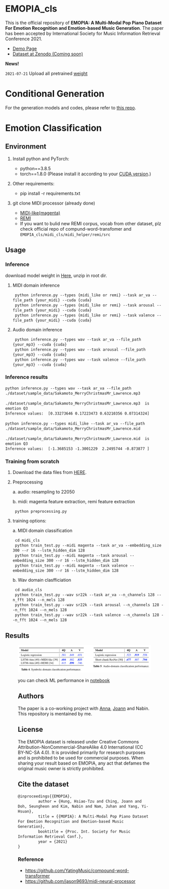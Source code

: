 # EMOPIA_cls

This is the official repository of **EMOPIA: A Multi-Modal Pop Piano Dataset For Emotion Recognition and Emotion-based Music Generation**. The paper has been accepted by International Society for Music Information Retrieval Conference 2021. 

- [Demo Page](https://annahung31.github.io/EMOPIA/)
- [Dataset at Zenodo (Coming soon)]()

**News!**

`2021-07-21` Upload all pretrained [weight](https://drive.google.com/file/d/1L_NOVKCElwcYUEAKp1-FZj_G6Hcq2g2c/view?usp=sharing)

# Conditional Generation
For the generation models and codes, please refer to [this repo](https://github.com/annahung31/EMOPIA).

# Emotion Classification

## Environment

1. Install python and PyTorch:
    - python==3.8.5
    - torch==1.8.0 (Please install it according to your [CUDA version](https://pytorch.org/get-started/previous-versions/#linux-and-windows-4).)
    
2. Other requirements:
    - pip install -r requirements.txt

3. git clone MIDI processor (already done)
    - [MIDI-like(magenta)](https://github.com/jason9693/midi-neural-processor)
    - [REMI](https://github.com/YatingMusic/compound-word-transformer/blob/main/dataset/Dataset.md)
    - If you want to bulid new REMI corpus, vocab from other dataset, plz check official repo of compund-word-transfomer and `EMOPIA_cls/midi_cls/midi_helper/remi/src`

## Usage

### Inference
download model weight in [Here](https://drive.google.com/file/d/1L_NOVKCElwcYUEAKp1-FZj_G6Hcq2g2c/view?usp=sharing), unzip in root dir.

1. MIDI domain inference

        python inference.py --types {midi_like or remi} --task ar_va --file_path {your_midi} --cuda {cuda}
        python inference.py --types {midi_like or remi} --task arousal --file_path {your_midi} --cuda {cuda}
        python inference.py --types {midi_like or remi} --task valence --file_path {your_midi} --cuda {cuda}

2. Audio domain inference

        python inference.py --types wav --task ar_va --file_path {your_mp3} --cuda {cuda}
        python inference.py --types wav --task arousal --file_path {your_mp3} --cuda {cuda}
        python inference.py --types wav --task valence --file_path {your_mp3} --cuda {cuda}

### Inference results

```
python inference.py --types wav --task ar_va --file_path ./dataset/sample_data/Sakamoto_MerryChristmasMr_Lawrence.mp3

./dataset/sample_data/Sakamoto_MerryChristmasMr_Lawrence.mp3  is emotion Q3
Inference values:  [0.33273646 0.17223473 0.63210356 0.07314324]

python inference.py --types midi_like --task ar_va --file_path ./dataset/sample_data/Sakamoto_MerryChristmasMr_Lawrence.mid

./dataset/sample_data/Sakamoto_MerryChristmasMr_Lawrence.mid  is emotion Q3
Inference values:  [-1.3685153 -1.3001229  2.2495744 -0.873877 ]
```

### Training from scratch
1. Download the data files from [HERE]().
    
2. Preprocessing

    a. audio: resampling to 22050

    b. midi: magenta feature extraction, remi feature extraction

        python preprocessing.py

3. training options:  

    a. MIDI domain classification

        cd midi_cls
        python train_test.py --midi magenta --task ar_va --embedding_size 300 --r 16 --lstm_hidden_dim 128
        python train_test.py --midi magenta --task arousal --embedding_size 300 --r 16 --lstm_hidden_dim 128
        python train_test.py --midi magenta --task valence --embedding_size 300 --r 16 --lstm_hidden_dim 128


    b. Wav domain clasfficiation

        cd audio_cls
        python train_test.py --wav sr22k --task ar_va --n_channels 128 --n_fft 1024 --n_mels 128
        python train_test.py --wav sr22k --task arousal --n_channels 128 --n_fft 1024 --n_mels 128
        python train_test.py --wav sr22k --task valence --n_channels 128 --n_fft 1024 --n_mels 128


## Results

<figure><img src="figs/results.png">

you can check ML performance in [notebook](https://github.com/Dohppak/EMOPIA_cls/blob/main/notebook/1.ML%20Classifier.ipynb)

## Authors

The paper is a co-working project with [Anna](https://github.com/annahung31), [Joann](https://github.com/joann8512) and Nabin. This repository is mentained by me.

## License
The EMOPIA dataset is released under Creative Commons Attribution-NonCommercial-ShareAlike 4.0 International (CC BY-NC-SA 4.0). It is provided primarily for research purposes and is prohibited to be used for commercial purposes. When sharing your result based on EMOPIA, any act that defames the original music owner is strictly prohibited.


## Cite the dataset

```
@inproceedings{{EMOPIA},
         author = {Hung, Hsiao-Tzu and Ching, Joann and Doh, Seungheon and Kim, Nabin and Nam, Juhan and Yang, Yi-Hsuan},
         title = {{MOPIA}: A Multi-Modal Pop Piano Dataset For Emotion Recognition and Emotion-based Music Generation},
         booktitle = {Proc. Int. Society for Music Information Retrieval Conf.},
         year = {2021}
}
```

### Reference
- https://github.com/YatingMusic/compound-word-transformer
- https://github.com/jason9693/midi-neural-processor